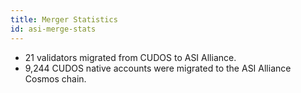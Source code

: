 ```yaml
---
title: Merger Statistics
id: asi-merge-stats
---
```


- 21 validators migrated from CUDOS to ASI Alliance.
- 9,244 CUDOS native accounts were migrated to the ASI Alliance Cosmos chain.